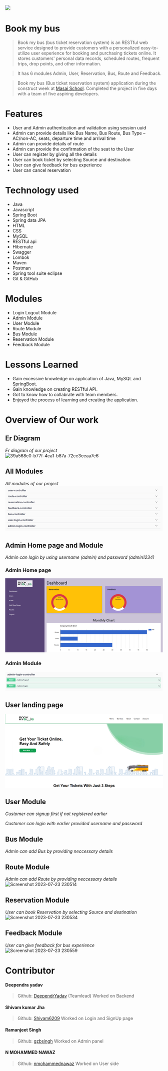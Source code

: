 <img src = "https://bookmybus.co.in/themes/default/admin/assets/upload/logos/logo1-removebg-new.png" />
  
# Book my bus

> Book my bus (bus ticket reservation system) is an RESTful web service designed to provide customers with a personalized easy-to-utilize user experience for booking and purchasing tickets online. It stores customers' personal data records, scheduled routes, frequent trips, drop points, and other information.

> It has 6 modules Admin, User, Reservation, Bus, Route and Feedback.

> Book my bus (Bus ticket reservation system) application during the construct week at [Masai School](https://masaischool.com/). Completed the project in five days with a team of five aspiring developers.

# Features

- User and Admin authentication and validation using session uuid
- Admin can provide details like Bus Name, Bus Route, Bus Type –AC/non-AC, seats, departure time and arrival time
- Admin can provide details of route
- Admin can provide the confirmation of the seat to the User
- User can register by giving all the details
- User can book ticket by selecting Source and destination
- User can give feedback for bus experience
- User can cancel reservation

# Technology used 

- Java
- Javascript
- Spring Boot
- Spring data JPA
- HTML
- CSS
- MySQL
- RESTful api
- Hibernate
- Swagger
- Lombok
- Maven
- Postman
- Spring tool suite eclipse
- Git & GitHub

# Modules

- Login Logout Module
- Admin Module
- User Module
- Route Module
- Bus Module
- Reservation Module
- Feedback Module

# Lessons Learned

- Gain excessive knowledge on application of Java, MySQL and SpringBoot.
- Gain knowledge on creating RESTful API.
- Got to know how to collabrate with team members.
- Enjoyed the process of learning and creating the application.

# Overview of Our work

## **Er Diagram** 
*Er diagram of our project*
</br>
![39a568c0-b77f-4ca1-b87a-72ce3eeaa7e6](https://github.com/DeependrYadav/honest-wing-5796/assets/121309012/9c8bb70a-5f68-4210-8a88-d8796f8e165c)

## **All Modules** 
*All modules of our project*
</br>
![All Modules](./images/all_controller.png)


## **Admin Home page and Module** 
*Admin can login by using username (admin) and password (admin1234)*
### Admin Home page
![Admin Panel](./images/admin_panel.png)
</br>
### Admin Module
![Admin Module](./images/admin_login.png)
</br>

## **User landing page**
![User landing page](./images/landing_page.png)

## **User Module**
*Customer can signup first if not registered earlier*
</br>


*Customer can login with earlier provided username and password*
</br>


## **Bus Module** 
*Admin can add Bus by providing neccessary details*
</br>


## **Route Module**
*Admin can add Route by providing neccessary details*
</br>
![Screenshot 2023-07-23 230514](https://github.com/DeependrYadav/honest-wing-5796/assets/121309012/abafa311-7b93-42de-bd8f-9011bd88e8ba)

## **Reservation Module**
*User can book Reservation by selecting Source and destination*
</br>
![Screenshot 2023-07-23 230534](https://github.com/DeependrYadav/honest-wing-5796/assets/121309012/bd23d53e-a2d3-4b31-9aea-8c61f7ef2cb6)

## **Feedback Module**
*User can give feedback for bus experience*
</br>
![Screenshot 2023-07-23 230559](https://github.com/DeependrYadav/honest-wing-5796/assets/121309012/097301e3-a2be-4718-a538-3f6ae1537c82)

# Contributor

#### Deependra yadav
> Github: [DeependrYadav](https://github.com/DeependrYadav) 
(Teamlead)
Worked on Backend

#### Shivam kumar Jha
> Github: [Shivam6209](https://github.com/Shivam6209)
Worked on Login and SignUp page


#### Ramanjeet Singh
> Github: [gzbsingh](https://github.com/gzbsingh)
Worked on Admin panel


#### N MOHAMMED NAWAZ
> Github: [nmohammednawaz](https://github.com/nmohammednawaz)
Worked on User side



